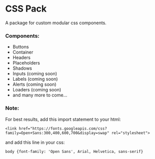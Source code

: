 # CSS Pack
A package for custom modular css components.

### Components:
- Buttons
- Container
- Headers
- Placeholders
- Shadows
- Inputs (coming soon)
- Labels (coming soon)
- Alerts (coming soon)
- Loaders (coming soon)
- and many more to come...

### Note:
For best results, add this import statement to your html: 
```
<link href="https://fonts.googleapis.com/css?family=Open+Sans:300,400,600,700&display=swap" rel="stylesheet">
```
and add this line in your css: 
```
body {font-family: 'Open Sans', Arial, Helvetica, sans-serif}
``` 